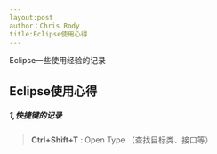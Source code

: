 ```yaml
---
layout:post
author：Chris Rody
title:Eclipse使用心得
---
```


Eclipse一些使用经验的记录

##  Eclipse使用心得

##### 1,快捷键的记录

> **Ctrl+Shift+T** : Open Type （查找目标类、接口等）
>
>